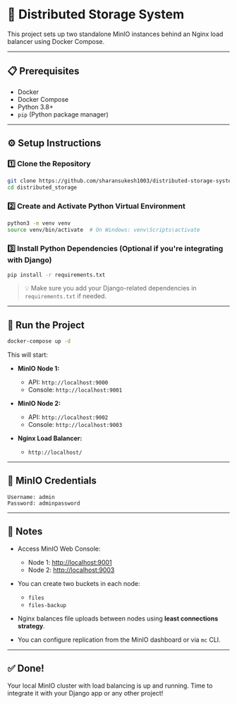 # 🚀 Distributed Storage System

This project sets up two standalone MinIO instances behind an Nginx load balancer using Docker Compose.

---

## 📋 Prerequisites

- Docker
- Docker Compose
- Python 3.8+
- `pip` (Python package manager)

---

## ⚙️ Setup Instructions

### 1️⃣ Clone the Repository

```bash
git clone https://github.com/sharansukesh1003/distributed-storage-system.git
cd distributed_storage
```

### 2️⃣ Create and Activate Python Virtual Environment

```bash
python3 -m venv venv
source venv/bin/activate  # On Windows: venv\Scripts\activate
```

### 3️⃣ Install Python Dependencies (Optional if you're integrating with Django)

```bash
pip install -r requirements.txt
```

> 💡 Make sure you add your Django-related dependencies in `requirements.txt` if needed.

---

## 🚀 Run the Project

```bash
docker-compose up -d
```

This will start:

- **MinIO Node 1:**

  - API: `http://localhost:9000`
  - Console: `http://localhost:9001`

- **MinIO Node 2:**

  - API: `http://localhost:9002`
  - Console: `http://localhost:9003`

- **Nginx Load Balancer:**
  - `http://localhost/`

---

## 🔐 MinIO Credentials

```
Username: admin
Password: adminpassword
```

---

## 📌 Notes

- Access MinIO Web Console:

  - Node 1: [http://localhost:9001](http://localhost:9001)
  - Node 2: [http://localhost:9003](http://localhost:9003)

- You can create two buckets in each node:

  - `files`
  - `files-backup`

- Nginx balances file uploads between nodes using **least connections strategy**.

- You can configure replication from the MinIO dashboard or via `mc` CLI.

---

## ✅ Done!

Your local MinIO cluster with load balancing is up and running. Time to integrate it with your Django app or any other project!
